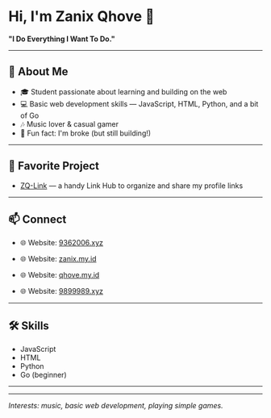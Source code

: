 # Hi, I'm Zanix Qhove 👋

**"I Do Everything I Want To Do."**

---

## 👤 About Me

- 🎓 Student passionate about learning and building on the web
- 💻 Basic web development skills — JavaScript, HTML, Python, and a bit of Go
- 🎶 Music lover & casual gamer
- 🤔 Fun fact: I'm broke (but still building!)

---

## 🌟 Favorite Project

- [ZQ-Link](https://github.com/Qhove/ZQ-Link) — a handy Link Hub to organize and share my profile links

---

## 📫 Connect

- 🌐 Website: [9362006.xyz](https://9362006.xyz)

- 🌐 Website: [zanix.my.id](https://www.zanix.my.id)

- 🌐 Website: [qhove.my.id](https://www.qhove.my.id)

- 🌐 Website: [9899989.xyz](https://www.9899989.xyz)

---

## 🛠️ Skills

- JavaScript
- HTML
- Python
- Go (beginner)

---

<!-- Optional: badges or stats if you want to add later -->

<!--
![Qhove's GitHub stats](https://github-readme-stats.vercel.app/api?username=Qhove&show_icons=true&hide_title=true)
-->

---

_Interests: music, basic web development, playing simple games._
